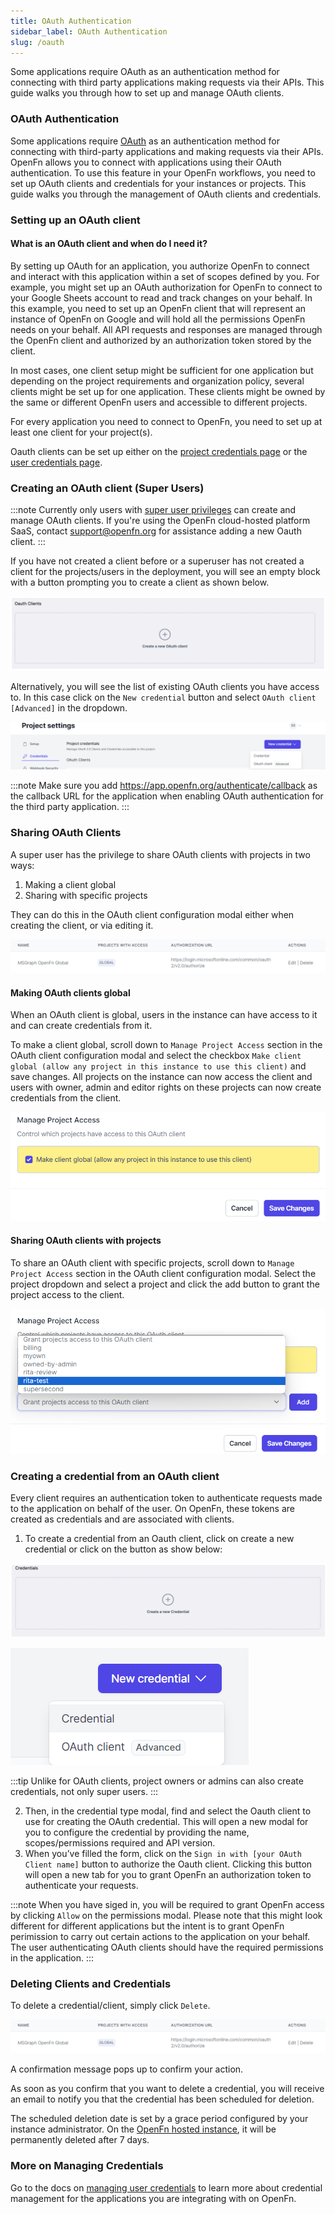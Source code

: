 ```yaml
---
title: OAuth Authentication
sidebar_label: OAuth Authentication
slug: /oauth
---
```


Some applications require OAuth as an authentication method for connecting with
third party applications making requests via their APIs. This guide walks you
through how to set up and manage OAuth clients.

### OAuth Authentication

Some applications require [OAuth](https://oauth.net/2/) as an authentication
method for connecting with third-party applications and making requests via
their APIs. OpenFn allows you to connect with applications using their OAuth
authentication. To use this feature in your OpenFn workflows, you need to set up
OAuth clients and credentials for your instances or projects. This guide walks
you through the management of OAuth clients and credentials.

### Setting up an OAuth client

#### What is an OAuth client and when do I need it?

By setting up OAuth for an application, you authorize OpenFn to connect and
interact with this application within a set of scopes defined by you. For
example, you might set up an OAuth authorization for OpenFn to connect to your
Google Sheets account to read and track changes on your behalf. In this example,
you need to set up an OpenFn client that will represent an instance of OpenFn on
Google and will hold all the permissions OpenFn needs on your behalf. All API
requests and responses are managed through the OpenFn client and authorized by
an authorization token stored by the client.

In most cases, one client setup might be sufficient for one application but
depending on the project requirements and organization policy, several clients
might be set up for one application. These clients might be owned by the same or
different OpenFn users and accessible to different projects.

For every application you need to connect to OpenFn, you need to set up at least
one client for your project(s).

Oauth clients can be set up either on the
[project credentials page](../manage-projects/manage-credentials.md) or the
[user credentials page](../manage-users/user-credentials.md).

### Creating an OAuth client (Super Users)

:::note
 Currently only users with
[super user privileges](https://docs.openfn.org/documentation/manage-projects/user-roles-permissions#super-user-privileges)
can create and manage OAuth clients. If you're using the OpenFn cloud-hosted platform SaaS, 
contact [support@openfn.org](mailto://support@openfn.org) for assistance adding a new Oauth client.
:::

If you have not created a client before or a superuser has not created a client
for the projects/users in the deployment, you will see an empty block with a
button prompting you to create a client as shown below. 

![New client](/img/create_new_oauth_client.png)

Alternatively, you will see the list of existing OAuth clients you have access
to. In this case click on the `New credential` button and select
`OAuth client [Advanced]` in the dropdown.

![OAuth dropdown](/img/oauth_dropdown.png)

:::note
 Make sure you add https://app.openfn.org/authenticate/callback as the
callback URL for the application when enabling OAuth authentication for the
third party application.
:::

### Sharing OAuth Clients

A super user has the privilege to share OAuth clients with projects in two ways:

1. Making a client global
2. Sharing with specific projects

They can do this in the OAuth client configuration modal either when creating
the client, or via editing it.

![OAuth edit](/img/oauth_client_edit.png)

#### Making OAuth clients global

When an OAuth client is global, users in the instance can have access to it and
can create credentials from it.

To make a client global, scroll down to `Manage Project Access` section in the
OAuth client configuration modal and select the checkbox
`Make client global (allow any project in this instance to use this client)` and
save changes. All projects on the instance can now access the client and users
with owner, admin and editor rights on these projects can now create credentials
from the client.

![OAuth project access](/img/manage_project_access.png)

#### Sharing OAuth clients with projects

To share an OAuth client with specific projects, scroll down to
`Manage Project Access` section in the OAuth client configuration modal. Select
the project dropdown and select a project and click the add button to grant the
project access to the client.

![Share OAuth client](/img/share_oauth_client.png)

### Creating a credential from an OAuth client

Every client requires an authentication token to authenticate requests made to
the application on behalf of the user. On OpenFn, these tokens are created as
credentials and are associated with clients.

1. To create a credential from an Oauth client, click on create a new credential
   or click on the button as show below:

![Create new cred](/img/create_new_cred.png)

![New credential](/img/new_cred.png)

:::tip 
Unlike for OAuth clients, project owners or admins can also create
credentials, not only super users. 
:::

2. Then, in the credential type modal, find and select the Oauth client to use
   for creating the OAuth credential. This will open a new modal for you to
   configure the credential by providing the name, scopes/permissions required
   and API version.
3. When you’ve filled the form, click on the
   `Sign in with [your OAuth Client name]` button to authorize the Oauth client.
   Clicking this button will open a new tab for you to grant OpenFn an
   authorization token to authenticate your requests.

:::note
 When you have siged in, you will be required to grant OpenFn access by
clicking `Allow` on the permissions modal. Please note that this might look
different for different applications but the intent is to grant OpenFn
perimission to carry out certain actions to the application on your behalf. The
user authenticating OAuth clients should have the required permissions in the
application.
:::

### Deleting Clients and Credentials

To delete a credential/client, simply click `Delete`. 

![OAuth edit](/img/oauth_client_edit.png)

A confirmation message pops up to confirm your action.

As soon as you confirm that you want to delete a credential, you will receive an
email to notify you that the credential has been scheduled for deletion.

The scheduled deletion date is set by a grace period configured by your instance
administrator. On the [OpenFn hosted instance](https://app.openfn.org/), it will be permanently deleted after 7 days.

### More on Managing Credentials
Go to the docs on [managing user credentials](../manage-users/user-credentials.md) to learn more 
about credential management for the applications you are integrating with on OpenFn. 

